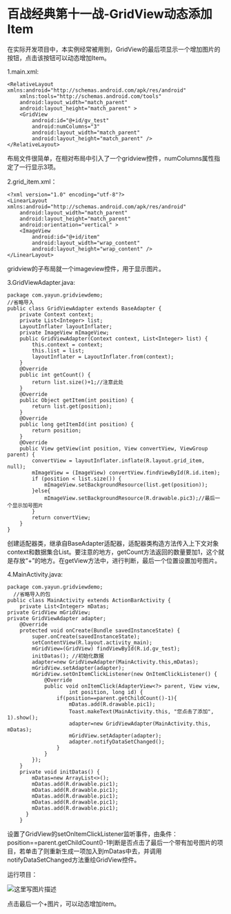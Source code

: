# 百战经典第十一战-GridView动态添加Item

在实际开发项目中，本实例经常被用到，GridView的最后项显示一个增加图片的按钮，点击该按钮可以动态增加Item。

1.main.xml:

```
<RelativeLayout xmlns:android="http://schemas.android.com/apk/res/android"  
    xmlns:tools="http://schemas.android.com/tools"  
    android:layout_width="match_parent"  
    android:layout_height="match_parent" >  
    <GridView  
        android:id="@+id/gv_test"  
        android:numColumns="3"  
        android:layout_width="match_parent"  
        android:layout_height="match_parent" />  
</RelativeLayout>  
```

布局文件很简单，在相对布局中引入了一个gridview控件，numColumns属性指定了一行显示3项。

2.grid_item.xml：

```
<?xml version="1.0" encoding="utf-8"?>  
<LinearLayout xmlns:android="http://schemas.android.com/apk/res/android"  
    android:layout_width="match_parent"  
    android:layout_height="match_parent"  
    android:orientation="vertical" >  
    <ImageView  
        android:id="@+id/item"  
        android:layout_width="wrap_content"  
        android:layout_height="wrap_content" />  
</LinearLayout>  
```

gridview的子布局就一个imageview控件，用于显示图片。

3.GridViewAdapter.java:

```
package com.yayun.gridviewdemo; 
//省略导入 
public class GridViewAdapter extends BaseAdapter {  
    private Context context;  
    private List<Integer> list;  
    LayoutInflater layoutInflater;  
    private ImageView mImageView;  
    public GridViewAdapter(Context context, List<Integer> list) {  
        this.context = context;  
        this.list = list;  
        layoutInflater = LayoutInflater.from(context);  
    }  
    @Override  
    public int getCount() {  
        return list.size()+1;//注意此处  
    }  
    @Override  
    public Object getItem(int position) {  
        return list.get(position);  
    }  
    @Override  
    public long getItemId(int position) {  
        return position;  
    }  
    @Override  
    public View getView(int position, View convertView, ViewGroup parent) {  
        convertView = layoutInflater.inflate(R.layout.grid_item, null);  
        mImageView = (ImageView) convertView.findViewById(R.id.item);  
        if (position < list.size()) {  
            mImageView.setBackgroundResource(list.get(position));  
        }else{  
            mImageView.setBackgroundResource(R.drawable.pic3);//最后一个显示加号图片  
        }  
        return convertView;  
    }  
} 
```

创建适配器类，继承自BaseAdapter适配器，适配器类构造方法传入上下文对象context和数据集合List。要注意的地方，getCount方法返回的数量要加1，这个就是存放“+”的地方。在getView方法中，进行判断，最后一个位置设置加号图片。

4.MainActivity.java:

```
package com.yayun.gridviewdemo;  
  //省略导入的包 
public class MainActivity extends ActionBarActivity {  
    private List<Integer> mDatas;  
private GridView mGridView;  
private GridViewAdapter adapter;  
    @Override  
    protected void onCreate(Bundle savedInstanceState) {  
        super.onCreate(savedInstanceState);  
        setContentView(R.layout.activity_main);  
        mGridView=(GridView) findViewById(R.id.gv_test);  
        initDatas(); //初始化数据 
        adapter=new GridViewAdapter(MainActivity.this,mDatas);  
        mGridView.setAdapter(adapter);  
        mGridView.setOnItemClickListener(new OnItemClickListener() {  
            @Override  
            public void onItemClick(AdapterView<?> parent, View view,  
                    int position, long id) {  
                if(position==parent.getChildCount()-1){  
                    mDatas.add(R.drawable.pic1);  
                    Toast.makeText(MainActivity.this, "您点击了添加", 1).show();  
                    adapter=new GridViewAdapter(MainActivity.this, mDatas);  
                    mGridView.setAdapter(adapter);  
                    adapter.notifyDataSetChanged();  
                }    
            }  
        });     
    }  
    private void initDatas() {  
        mDatas=new ArrayList<>();  
        mDatas.add(R.drawable.pic1);  
        mDatas.add(R.drawable.pic1);  
        mDatas.add(R.drawable.pic1);  
        mDatas.add(R.drawable.pic1);  
        mDatas.add(R.drawable.pic1);  
      }  
    } 
```

设置了GridView的setOnItemClickListener监听事件，由条件：position==parent.getChildCount()-1判断是否点击了最后一个带有加号图片的项目，若单击了则重新生成一项加入到mDatas中去，并调用notifyDataSetChanged方法重绘GridView控件。

运行项目：

![这里写图片描述](http://img.blog.csdn.net/20160314175030484)

点击最后一个+图片，可以动态增加item。